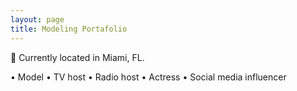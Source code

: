 ```yaml
---
layout: page
title: Modeling Portafolio
---
```


<meta name="description" content="Viviana Márquez | Media and Modeling Portafolio">
<meta name="keywords" content="Viviana Márquez | Model, actress, TV host, Radio host, multimedia talent">

📍 Currently located in Miami, FL. 

• Model
• TV host
• Radio host
• Actress
• Social media influencer
